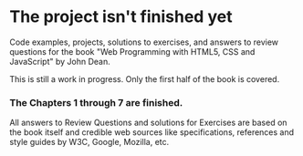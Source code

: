# The project isn't finished yet

Code examples, projects, solutions to exercises, and answers to review questions for the book "Web Programming with HTML5, CSS and JavaScript" by John Dean. 

This is still a work in progress. Only the first half of the book is covered.

### The Chapters 1 through 7 are finished.

All answers to Review Questions and solutions for Exercises are based on the book itself and credible web sources like specifications, references and style guides by W3C, Google, Mozilla, etc.

